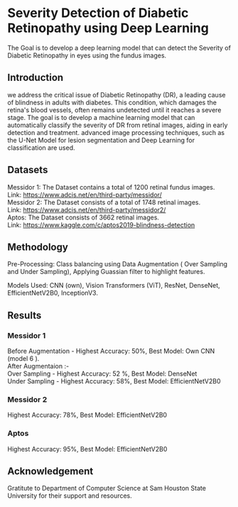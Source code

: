 
# Severity Detection of Diabetic Retinopathy using Deep Learning

The Goal is to develop a deep learning model that can detect the Severity of Diabetic Retinopathy in eyes using the fundus images.

## Introduction

we address the critical issue of Diabetic Retinopathy (DR), a leading cause of blindness in adults with diabetes. This condition, which damages the retina's blood vessels, often remains undetected until it reaches a severe stage. The goal is to develop a machine learning model that can automatically classify the severity of DR from retinal images, aiding in early detection and treatment.  advanced image processing techniques, such as the U-Net Model for lesion segmentation and Deep Learning for classification are used.

## Datasets

Messidor 1: The Dataset contains a total of 1200 retinal fundus images.  
Link: https://www.adcis.net/en/third-party/messidor/  
Messidor 2: The Dataset consists of a total of 1748 retinal images.                      
Link: https://www.adcis.net/en/third-party/messidor2/   
Aptos:  The Dataset consists of 3662 retinal images.                     
Link: https://www.kaggle.com/c/aptos2019-blindness-detection

## Methodology

Pre-Processing: Class balancing using Data Augmentation ( Over Sampling and Under Sampling),
Applying Guassian filter to highlight features.  

Models Used: CNN (own), Vision Transformers (ViT), ResNet, DenseNet, EfficientNetV2B0, InceptionV3.

## Results

### Messidor 1
Before Augmentation - Highest Accuracy: 50%, Best Model: Own CNN (model 6 ).  
After Augmentaion :-  
Over Sampling - Highest Accuracy: 52 %, Best Model: DenseNet  
Under Sampling - Highest Accuracy: 58%, Best Model: EfficientNetV2B0

### Messidor 2
Highest Accuracy: 78%, Best Model: EfficientNetV2B0 

### Aptos
Highest Accuracy: 95%, Best Model: EfficientNetV2B0

## Acknowledgement
Gratitute to Department of Computer Science at Sam Houston State University for their support and resources.


